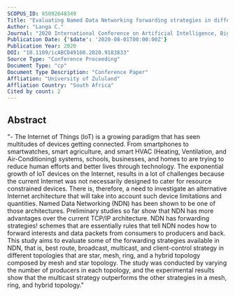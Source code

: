 ```yaml
---
SCOPUS_ID: 85092048349
Title: "Evaluating Named Data Networking forwarding strategies in different loT topologies"
Author: "Langa C."
Journal: "2020 International Conference on Artificial Intelligence, Big Data, Computing and Data Communication Systems, icABCD 2020 - Proceedings"
Publication Date: {'$date': '2020-08-01T00:00:00Z'}
Publication Year: 2020
DOI: "10.1109/icABCD49160.2020.9183833"
Source Type: "Conference Proceeding"
Document Type: "cp"
Document Type Description: "Conference Paper"
Affliation: "University of Zululand"
Affliation Country: "South Africa"
Cited by count: 2
---
```


## Abstract
"- The Internet of Things (loT) is a growing paradigm that has seen multitudes of devices getting connected. From smartphones to smartwatches, smart agriculture, and smart HVAC (Heating, Ventilation, and Air-Conditioning) systems, schools, businesses, and homes to are trying to reduce human efforts and better lives through technology. The exponential growth of loT devices on the Internet, results in a lot of challenges because the current Internet was not necessarily designed to cater for resource constrained devices. There is, therefore, a need to investigate an alternative Internet architecture that will take into account such device limitations and quantities. Named Data Networking (NDN) has been shown to be one of those architectures. Preliminary studies so far show that NDN has more advantages over the current TCP/IP architecture. NDN has forwarding strategies! schemes that are essentially rules that tell NDN nodes how to forward interests and data packets from consumers to producers and back. This study aims to evaluate some of the forwarding strategies available in NDN, that is, best route, broadcast, multicast, and client-control strategy in different topologies that are star, mesh, ring, and a hybrid topology composed by mesh and star topology. The study was conducted by varying the number of producers in each topology, and the experimental results show that the multicast strategy outperforms the other strategies in a mesh, ring, and hybrid topology."
